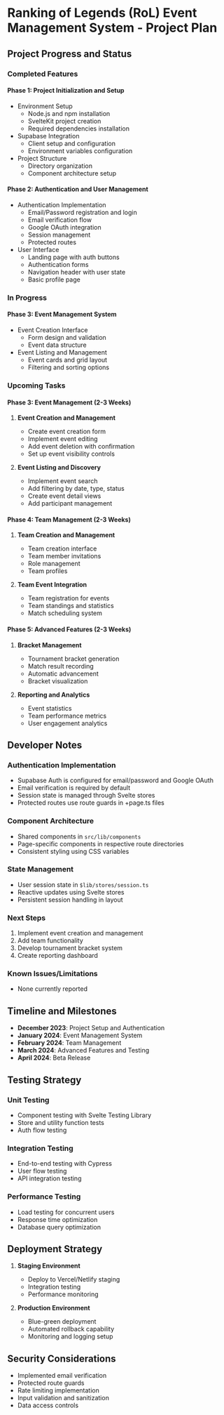 # Ranking of Legends (RoL) Event Management System - Project Plan

## Project Progress and Status

### Completed Features 

#### Phase 1: Project Initialization and Setup
- Environment Setup
  - Node.js and npm installation
  - SvelteKit project creation
  - Required dependencies installation
- Supabase Integration
  - Client setup and configuration
  - Environment variables configuration
- Project Structure
  - Directory organization
  - Component architecture setup

#### Phase 2: Authentication and User Management
- Authentication Implementation
  - Email/Password registration and login
  - Email verification flow
  - Google OAuth integration
  - Session management
  - Protected routes
- User Interface
  - Landing page with auth buttons
  - Authentication forms
  - Navigation header with user state
  - Basic profile page

### In Progress 

#### Phase 3: Event Management System
- Event Creation Interface
  - Form design and validation
  - Event data structure
- Event Listing and Management
  - Event cards and grid layout
  - Filtering and sorting options

### Upcoming Tasks 

#### Phase 3: Event Management (2-3 Weeks)
1. **Event Creation and Management**
   - Create event creation form
   - Implement event editing
   - Add event deletion with confirmation
   - Set up event visibility controls

2. **Event Listing and Discovery**
   - Implement event search
   - Add filtering by date, type, status
   - Create event detail views
   - Add participant management

#### Phase 4: Team Management (2-3 Weeks)
1. **Team Creation and Management**
   - Team creation interface
   - Team member invitations
   - Role management
   - Team profiles

2. **Team Event Integration**
   - Team registration for events
   - Team standings and statistics
   - Match scheduling system

#### Phase 5: Advanced Features (2-3 Weeks)
1. **Bracket Management**
   - Tournament bracket generation
   - Match result recording
   - Automatic advancement
   - Bracket visualization

2. **Reporting and Analytics**
   - Event statistics
   - Team performance metrics
   - User engagement analytics

## Developer Notes 

### Authentication Implementation
- Supabase Auth is configured for email/password and Google OAuth
- Email verification is required by default
- Session state is managed through Svelte stores
- Protected routes use route guards in +page.ts files

### Component Architecture
- Shared components in `src/lib/components`
- Page-specific components in respective route directories
- Consistent styling using CSS variables

### State Management
- User session state in `$lib/stores/session.ts`
- Reactive updates using Svelte stores
- Persistent session handling in layout

### Next Steps
1. Implement event creation and management
2. Add team functionality
3. Develop tournament bracket system
4. Create reporting dashboard

### Known Issues/Limitations
- None currently reported

## Timeline and Milestones

- **December 2023**: Project Setup and Authentication
- **January 2024**: Event Management System
- **February 2024**: Team Management
- **March 2024**: Advanced Features and Testing
- **April 2024**: Beta Release

## Testing Strategy

### Unit Testing
- Component testing with Svelte Testing Library
- Store and utility function tests
- Auth flow testing

### Integration Testing
- End-to-end testing with Cypress
- User flow testing
- API integration testing

### Performance Testing
- Load testing for concurrent users
- Response time optimization
- Database query optimization

## Deployment Strategy

1. **Staging Environment**
   - Deploy to Vercel/Netlify staging
   - Integration testing
   - Performance monitoring

2. **Production Environment**
   - Blue-green deployment
   - Automated rollback capability
   - Monitoring and logging setup

## Security Considerations

- Implemented email verification
- Protected route guards
- Rate limiting implementation
- Input validation and sanitization
- Data access controls